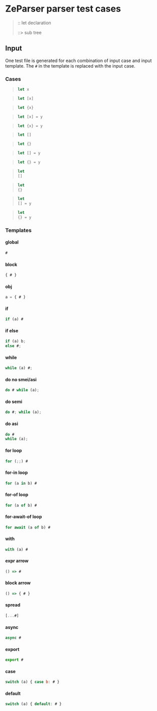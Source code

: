 # ZeParser parser test cases

> :: let declaration
>
> ::> sub tree

## Input

One test file is generated for each combination of input case and input template. The `#` in the template is replaced with the input case.

### Cases

> `````js
> let x
> `````

> `````js
> let [x]
> `````

> `````js
> let {x}
> `````

> `````js
> let [x] = y
> `````

> `````js
> let {x} = y
> `````

> `````js
> let []
> `````

> `````js
> let {}
> `````

> `````js
> let [] = y
> `````

> `````js
> let {} = y
> `````

> `````js
> let
> []
> `````

> `````js
> let
> {}
> `````

> `````js
> let
> [] = y
> `````

> `````js
> let
> {} = y
> `````

### Templates

#### global

`````js
#
`````

#### block

`````js
{ # }
`````

#### obj

`````js
a = { # }
`````

#### if

`````js
if (a) #
`````

#### if else

`````js
if (a) b;
else #;
`````

#### while

`````js
while (a) #;
`````

#### do no smei/asi

`````js
do # while (a);
`````

#### do semi

`````js
do #; while (a);
`````

#### do asi

`````js
do #
while (a);
`````

#### for loop

`````js
for (;;) #
`````

#### for-in loop

`````js
for (a in b) #
`````

#### for-of loop

`````js
for (a of b) #
`````

#### for-await-of loop

`````js
for await (a of b) #
`````

#### with

`````js
with (a) #
`````

#### expr arrow

`````js
() => #
`````

#### block arrow

`````js
() => { # }
`````

#### spread

`````js
[...#]
`````

#### async

`````js
async #
`````

#### export

`````js
export #
`````

#### case

`````js
switch (a) { case b: # }
`````

#### default

`````js
switch (a) { default: # }
`````

